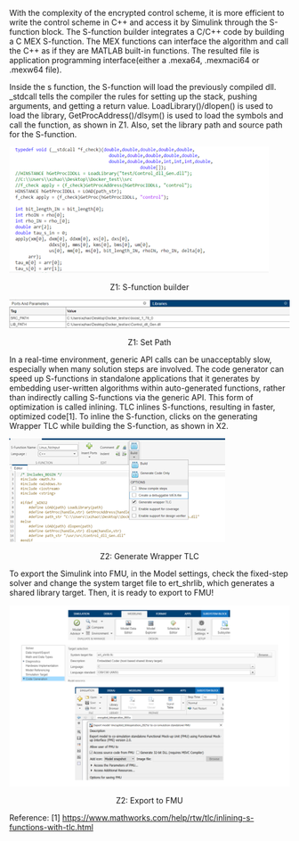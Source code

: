 With the complexity of the encrypted control scheme, it is more efficient to write the control scheme in C++ and access it by Simulink through the S-function block. The S-function builder integrates a C/C++ code by building a C MEX S-function. The MEX functions can interface the algorithm and call the C++ as if they are MATLAB built-in functions. The resulted file is application programming interface(either a .mexa64, .mexmaci64 or .mexw64 file).

Inside the s function, the S-function will load the previously compiled dll. _stdcall tells the compiler the rules for setting up the stack, pushing arguments, and getting a return value. LoadLibrary()/dlopen() is used to load the library, GetProcAddress()/dlsym() is used to load the symbols and call the function, as shown in Z1.  Also, set the library path and source path for the S-function.  
 
![Screenshot](Builder.png)
<p align="center">
    Z1: S-function builder
</p> 

![Screenshot](Path.png)
<p align="center">
    Z1: Set Path
</p> 

     
In a real-time environment, generic API calls can be unacceptably slow, especially when many solution steps are involved. The code generator can speed up S-functions in standalone applications that it generates by embedding user-written algorithms within auto-generated functions, rather than indirectly calling S-functions via the generic API. This form of optimization is called inlining. TLC inlines S-functions, resulting in faster, optimized code[1]. To inline the S-function, clicks on the generating Wrapper TLC while building the S-function, as shown in X2.  
 
 
![Screenshot](TLCWrapper.png)
<p align="center">
    Z2: Generate Wrapper TLC
</p> 


To export the Simulink into FMU, in the Model settings, check the fixed-step solver and change the system target file to ert_shrlib, which generates a shared library target. Then, it is ready to export to FMU!
 
 
 ![Screenshot](exportFMU.png)
<p align="center">
    Z2: Export to FMU
</p> 




Reference: 
[1] https://www.mathworks.com/help/rtw/tlc/inlining-s-functions-with-tlc.html
